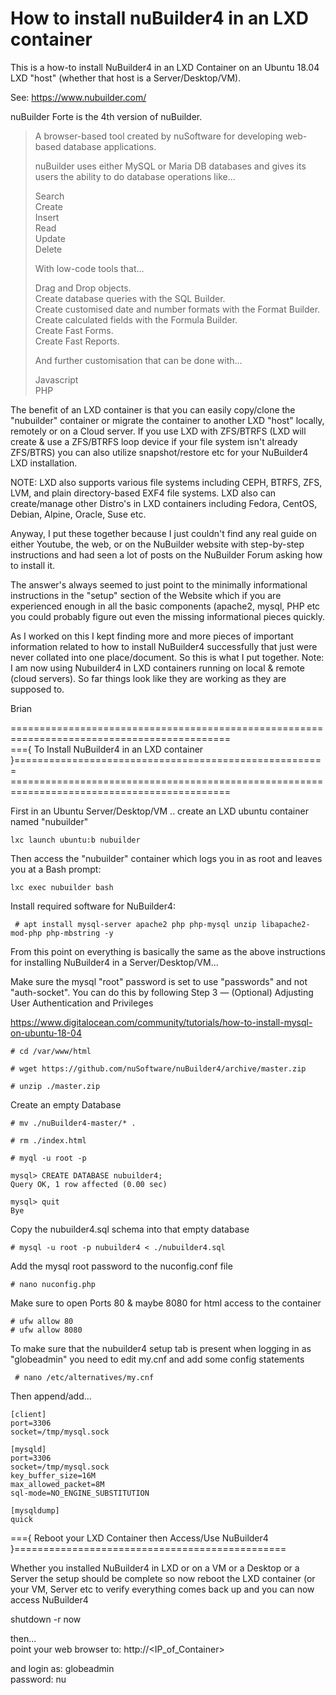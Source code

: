 # How to install nuBuilder4 in an LXD container

This is a how-to install NuBuilder4 in an LXD Container on an Ubuntu 18.04 LXD "host" (whether that
host is a Server/Desktop/VM).

See:  https://www.nubuilder.com/

nuBuilder Forte is the 4th version of nuBuilder.

> A browser-based tool created by nuSoftware for developing web-based database applications.  
>  
> nuBuilder uses either MySQL or Maria DB databases and gives its users the ability to do database operations like...  
>  
>    Search  
>    Create  
>    Insert  
>    Read  
>    Update  
>    Delete  
>  
> With low-code tools that...  
>  
>    Drag and Drop objects.  
>    Create database queries with the SQL Builder.  
>    Create customised date and number formats with the Format Builder.  
>    Create calculated fields with the Formula Builder.  
>    Create Fast Forms.  
>    Create Fast Reports.  
>  
> And further customisation that can be done with...  
>  
>    Javascript  
>    PHP  


The benefit of an LXD container is that you can easily copy/clone the "nubuilder" container or migrate the
container to another LXD "host" locally, remotely or on a Cloud server.   If you use LXD with ZFS/BTRFS
(LXD will create & use a ZFS/BTRFS loop device if your file system isn't already ZFS/BTRS) you can
also utilize snapshot/restore etc for your NuBuilder4 LXD installation.  

NOTE:  LXD also supports various file systems including CEPH, BTRFS, ZFS, LVM, and plain
            directory-based EXF4 file systems.   LXD also can create/manage other Distro's in
            LXD containers including Fedora, CentOS, Debian, Alpine, Oracle, Suse etc.

Anyway, I put these together because I just couldn't find any real guide on either Youtube, the web, or
on the NuBuilder website with step-by-step instructions and had seen a lot of posts on the NuBuilder
Forum asking how to install it.  

The answer's always seemed to just point to the minimally informational instructions in the "setup" section
of the Website which if you are experienced enough in all the basic components (apache2, mysql, PHP etc
you could probably figure out even the missing informational pieces quickly.

As I worked on this I kept finding more and more pieces of important information related to how to install
NuBuilder4 successfully that just were never collated into one place/document.  So this is what I put
together.   Note:  I am now using Nubuilder4 in LXD containers running on local & remote (cloud servers).  So
far things look like they are working as they are supposed to.

Brian

\============================================================================================  
\==={ To Install NuBuilder4 in an LXD container }======================================================  
\============================================================================================  

First in an Ubuntu Server/Desktop/VM .. create an LXD ubuntu container named "nubuilder"

    lxc launch ubuntu:b nubuilder  

Then access the "nubuilder" container which logs you in as root and leaves you at a Bash prompt:

    lxc exec nubuilder bash  

Install required software for NuBuilder4:

     # apt install mysql-server apache2 php php-mysql unzip libapache2-mod-php php-mbstring -y  

From this point on everything is basically the same as the above instructions for installing NuBuilder4 in a
Server/Desktop/VM...

Make sure the mysql "root" password is set to use "passwords" and not "auth-socket".
You can do this by following Step 3 — (Optional) Adjusting User Authentication and Privileges

https://www.digitalocean.com/community/tutorials/how-to-install-mysql-on-ubuntu-18-04

    # cd /var/www/html  

    # wget https://github.com/nuSoftware/nuBuilder4/archive/master.zip  

    # unzip ./master.zip  

Create an empty Database

    # mv ./nuBuilder4-master/* .  

    # rm ./index.html  

    # myql -u root -p  

    mysql> CREATE DATABASE nubuilder4;
    Query OK, 1 row affected (0.00 sec)

    mysql> quit
    Bye

Copy the nubuilder4.sql schema into that empty database

    # mysql -u root -p nubuilder4 < ./nubuilder4.sql  

Add the mysql root password to the nuconfig.conf file

    # nano nuconfig.php  

Make sure to open Ports 80 & maybe 8080 for html access to the container

    # ufw allow 80  
    # ufw allow 8080  

To make sure that the nubuilder4 setup tab is present when logging in as "globeadmin"
you need to edit my.cnf and add some config statements

     # nano /etc/alternatives/my.cnf

Then append/add...

    [client]
    port=3306
    socket=/tmp/mysql.sock

    [mysqld]
    port=3306
    socket=/tmp/mysql.sock
    key_buffer_size=16M
    max_allowed_packet=8M
    sql-mode=NO_ENGINE_SUBSTITUTION

    [mysqldump]
    quick

\==={ Reboot your LXD Container then Access/Use NuBuilder4 }===============================================  

Whether you installed NuBuilder4 in LXD or on a VM or a Desktop or a Server the setup should be complete so
now reboot the LXD container (or your VM, Server etc to verify everything comes back up and you can now access NuBuilder4

shutdown -r now  

then...  
point your web browser to: http://<IP_of_Container>

and login as: globeadmin  
password: nu  
